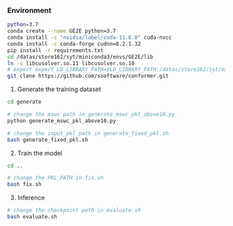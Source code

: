 

### Environment

```bash
python=3.7
conda create --name GE2E python=3.7
conda install -c "nvidia/label/cuda-11.6.0" cuda-nvcc
conda install -c conda-forge cudnn=8.2.1.32
pip install -r requirements.txt
cd /datas/store162/syt/miniconda3/envs/GE2E/lib
ln -s libcusolver.so.11 libcusolver.so.10
# export export LD_LIBRARY_PATH=$LD_LIBRARY_PATH:/datas/store162/syt/miniconda3/envs/GE2E/lib
git clone https://github.com/sooftware/conformer.git
```

1. Generate the training dataset
```bash
cd generate

# change the mswc path in generate_mswc_pkl_above10.py
python generate_mswc_pkl_above10.py

# change the input_pkl path in generate_fixed_pkl.sh
bash generate_fixed_pkl.sh
```
2. Train the model
```bash
cd ..

# change the PKL_PATH in fix.sh
bash fix.sh
```

3. Inference
```bash
# change the checkpoint path in evaluate.sh
bash evaluate.sh
```
